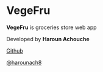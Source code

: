 # VegeFru

**VegeFru** is groceries store web app

Developed by **Haroun Achouche**

[Github](https://github.com/harounach)

[@harounach8](https://twitter.com/harounach8)
